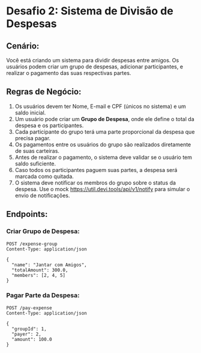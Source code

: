 
# Desafio 2: Sistema de Divisão de Despesas

## Cenário:
Você está criando um sistema para dividir despesas entre amigos. Os usuários podem criar um grupo de despesas, adicionar participantes, e realizar o pagamento das suas respectivas partes.

## Regras de Negócio:
1. Os usuários devem ter Nome, E-mail e CPF (únicos no sistema) e um saldo inicial.
2. Um usuário pode criar um **Grupo de Despesa**, onde ele define o total da despesa e os participantes.
3. Cada participante do grupo terá uma parte proporcional da despesa que precisa pagar.
4. Os pagamentos entre os usuários do grupo são realizados diretamente de suas carteiras.
5. Antes de realizar o pagamento, o sistema deve validar se o usuário tem saldo suficiente.
6. Caso todos os participantes paguem suas partes, a despesa será marcada como quitada.
7. O sistema deve notificar os membros do grupo sobre o status da despesa. Use o mock https://util.devi.tools/api/v1/notify para simular o envio de notificações.

## Endpoints:
### Criar Grupo de Despesa:
```
POST /expense-group
Content-Type: application/json

{
  "name": "Jantar com Amigos",
  "totalAmount": 300.0,
  "members": [2, 4, 5]
}
```
  
### Pagar Parte da Despesa:
```
POST /pay-expense
Content-Type: application/json

{
  "groupId": 1,
  "payer": 2,
  "amount": 100.0
}